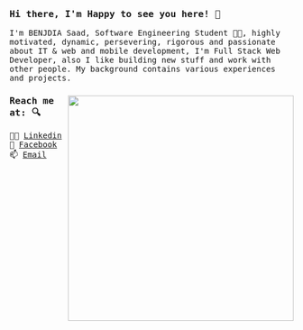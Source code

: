 ### <samp>Hi there, I'm Happy to see you here! 👋 </samp>

<samp>
I'm BENJDIA Saad, Software Engineering Student 👨‍🎓, highly motivated, dynamic, persevering, rigorous and passionate about IT & web and mobile development, I'm Full Stack Web Developer, also I like building new stuff and work with other people. My background contains various experiences and projects.

<p>
 <a href="https://blog.stephenajulu.com/"><img width="400" align='right' src="https://github-readme-stats.vercel.app/api?username=benjdiasaad&show_icons=true&hide_border=true"></a>
</p>

### Reach me at: 🔍

👨‍💼 [Linkedin](https://www.linkedin.com/in/saadbenjdia/)<br>
💬 [Facebook](https://www.facebook.com/profile.php?id=100018258616268)<br>
📫 [Email](mailto:benjdiasaad97@gmail.com) <br>


</smap>
